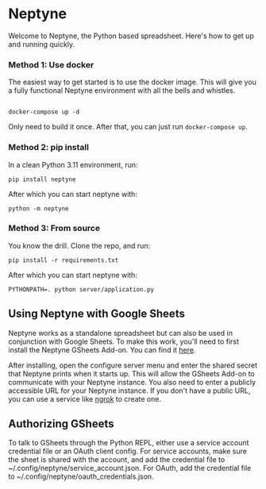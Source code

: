 # Neptyne

Welcome to Neptyne, the Python based spreadsheet. Here's how to get up and running quickly.

### Method 1: Use docker

The easiest way to get started is to use the docker image. This will give you a fully functional Neptyne environment with all the bells and whistles.

```shell

docker-compose up -d

```

Only need to build it once. After that, you can just run `docker-compose up`.

### Method 2: pip install

In a clean Python 3.11 environment, run:

```shell
pip install neptyne
```

After which you can start neptyne with:
    
```shell
python -m neptyne
```

### Method 3: From source

You know the drill. Clone the repo, and run:

```shell
pip install -r requirements.txt
```

After which you can start neptyne with:
    
```shell
PYTHONPATH=. python server/application.py
```

## Using Neptyne with Google Sheets

Neptyne works as a standalone spreadsheet but can also be used in conjunction with Google Sheets.
To make this work, you'll need to first install the Neptyne GSheets Add-on. You can find it
[here](https://workspace.google.com/marketplace/app/neptyne_python_for_sheets/891309878867).

After installing, open the configure server menu and enter the shared secret that Neptyne
prints when it starts up. This will allow the GSheets Add-on to communicate with your Neptyne
instance. You also need to enter a publicly accessible URL for your Neptyne instance. If you
don't have a public URL, you can use a service like [ngrok](https://ngrok.com/) to create one.


## Authorizing GSheets

To talk to GSheets through the Python REPL, either use a service account credential file or an OAuth client config. For service accounts, make sure the sheet is shared with the account, and add the credential file to ~/.config/neptyne/service_account.json. For OAuth, add the credential file to ~/.config/neptyne/oauth_credentials.json.
